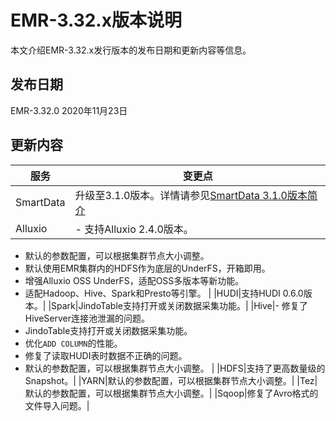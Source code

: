 # EMR-3.32.x版本说明

本文介绍EMR-3.32.x发行版本的发布日期和更新内容等信息。

## 发布日期

EMR-3.32.0 2020年11月23日

## 更新内容

|服务|变更点|
|--|---|
|SmartData|升级至3.1.0版本。详情请参见[SmartData 3.1.0版本简介]() |
|Alluxio|-   支持Alluxio 2.4.0版本。
-   默认的参数配置，可以根据集群节点大小调整。
-   默认使用EMR集群内的HDFS作为底层的UnderFS，开箱即用。
-   增强Alluxio OSS UnderFS，适配OSS多版本等新功能。
-   适配Hadoop、Hive、Spark和Presto等引擎。 |
|HUDI|支持HUDI 0.6.0版本。|
|Spark|JindoTable支持打开或关闭数据采集功能。|
|Hive|-   修复了HiveServer连接池泄漏的问题。
-   JindoTable支持打开或关闭数据采集功能。
-   优化`ADD COLUMN`的性能。
-   修复了读取HUDI表时数据不正确的问题。
-   默认的参数配置，可以根据集群节点大小调整。 |
|HDFS|支持了更高数量级的Snapshot。|
|YARN|默认的参数配置，可以根据集群节点大小调整。|
|Tez|默认的参数配置，可以根据集群节点大小调整。|
|Sqoop|修复了Avro格式的文件导入问题。|

